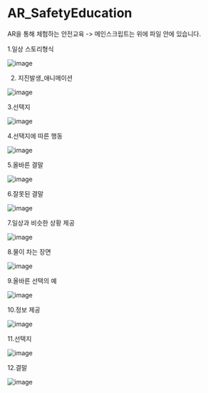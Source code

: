# AR_SafetyEducation
 
AR을 통해 체험하는 안전교육
 -> 메인스크립트는 위에 파일 안에 있습니다.


1.일상 스토리형식

![image](https://user-images.githubusercontent.com/48191157/71573865-505ac180-2b29-11ea-8813-b1a803a73711.png)

2. 지진발생_애니메이션

![image](https://user-images.githubusercontent.com/48191157/71573871-551f7580-2b29-11ea-8023-6a739fd887c8.png)

3.선택지

![image](https://user-images.githubusercontent.com/48191157/71573873-59e42980-2b29-11ea-9a2d-076936134efd.png)

4.선택지에 따른 행동

![image](https://user-images.githubusercontent.com/48191157/71573875-6072a100-2b29-11ea-80d2-e41af21833f9.png)

5.올바른 결말

![image](https://user-images.githubusercontent.com/48191157/71573881-649ebe80-2b29-11ea-8d40-d4a2e7a196d2.png)

6.잘못된 결말

![image](https://user-images.githubusercontent.com/48191157/71573890-68cadc00-2b29-11ea-88d4-952b359c49e4.png)

7.일상과 비슷한 상황 제공

![image](https://user-images.githubusercontent.com/48191157/71573900-6cf6f980-2b29-11ea-93fb-7a28616a874c.png)

8.물이 차는 장면

![image](https://user-images.githubusercontent.com/48191157/71573903-708a8080-2b29-11ea-94c2-9ab74d21dcfa.png)

9.올바른 선택의 예

![image](https://user-images.githubusercontent.com/48191157/71573907-75e7cb00-2b29-11ea-8458-67efe72b7b63.png)

10.정보 제공

![image](https://user-images.githubusercontent.com/48191157/71573911-7bddac00-2b29-11ea-80a6-6c2988e79548.png)

11.선택지

![image](https://user-images.githubusercontent.com/48191157/71573912-7f713300-2b29-11ea-8181-cc117a896a4f.png)

12.결말

![image](https://user-images.githubusercontent.com/48191157/71573917-839d5080-2b29-11ea-9b93-bd0aca892871.png)
